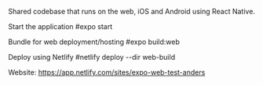 Shared codebase that runs on the web, iOS and Android using React Native.

Start the application
#expo start

Bundle for web deployment/hosting
#expo build:web

Deploy using Netlify
#netlify deploy --dir web-build

Website:
https://app.netlify.com/sites/expo-web-test-anders